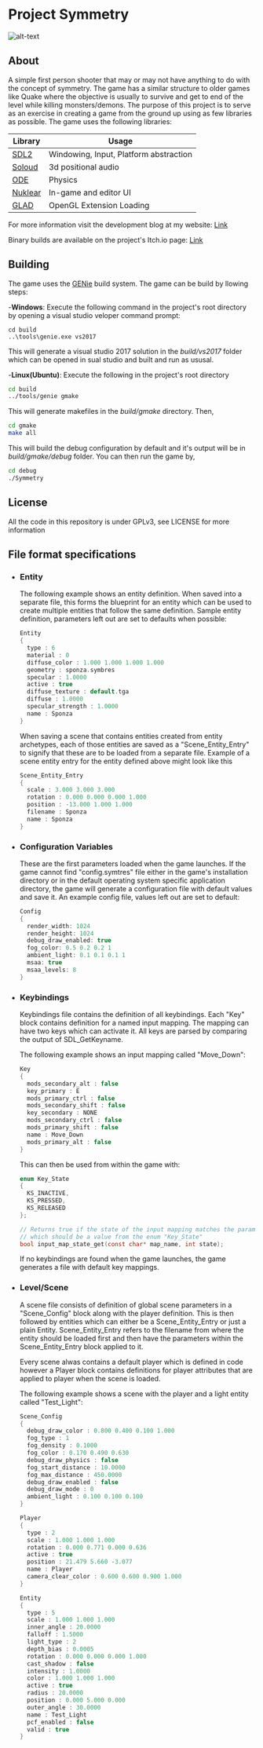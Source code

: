 # Project Symmetry

![alt-text](screenshots/project_symmetry.jpg "Project Symmetry")

## About

A simple first person shooter that may or may not have anything to do with the concept of symmetry.
The game has a similar structure to older games like Quake where the objective is usually to survive and get to end of the level while killing monsters/demons.
The purpose of this project is to serve as an exercise in creating a game from the ground up using as few libraries as possible. The game uses the following 
libraries:

| Library                                      | Usage                                   |
| ---------------------------------------------| --------------------------------------- |
| [SDL2](https://www.libsdl.org/)              | Windowing, Input, Platform abstraction  |
| [Soloud](http://sol.gfxile.net/soloud/)      | 3d positional audio                     |
| [ODE](http://ode.org/)                       | Physics                                 |
| [Nuklear](https://github.com/vurtun/nuklear) | In-game and editor UI                   |
| [GLAD](https://github.com/dav1dde/glad-web)  | OpenGL Extension Loading                |

For more information visit the development blog at my website: [Link](http://shariqshah.com/tags/project-symmetry/)

Binary builds are available on the project's Itch.io page: [Link](https://bluerriq.itch.io/symmetry)
## Building

The game uses the [GENie](https://github.com/bkaradzic/GENie) build system. The game can be build by llowing steps:

-**Windows**: Execute the following command in the project's root directory by opening a visual studio veloper command prompt:

  ```shell
  cd build
  ..\tools\genie.exe vs2017
  ```

This will generate a visual studio 2017 solution in the *build/vs2017* folder which can be opened in sual studio and built and run as ususal.

-**Linux(Ubuntu)**: Execute the following in the project's root directory

  ```bash
  cd build
  ../tools/genie gmake
  ```

  This will generate makefiles in the *build/gmake* directory. Then,

  ```bash
  cd gmake
  make all
  ```

  This will build the debug configuration by default and it's output will be in *build/gmake/debug* folder. You can then run the game by,

  ```bash
  cd debug
  ./Symmetry
  ```

## License

All the code in this repository is under GPLv3, see LICENSE for more information

## File format specifications

- ### Entity
  The following example shows an entity definition. When saved into a separate file, this forms the blueprint for 
  an entity which can be used to create multiple entities that follow the same definition.
  Sample entity definition, parameters left out are set to defaults when possible:

  ```C
  Entity
  {
  	type : 6
  	material : 0
  	diffuse_color : 1.000 1.000 1.000 1.000
  	geometry : sponza.symbres
  	specular : 1.0000
  	active : true
  	diffuse_texture : default.tga
  	diffuse : 1.0000
  	specular_strength : 1.0000
  	name : Sponza
  }

  ```
  When saving a scene that contains entities created from entity archetypes, each of those entities are saved as a "Scene_Entity_Entry"
  to signify that these are to be loaded from a separate file. Example of a scene entity entry for the entity defined above might 
  look like this 

  ```C
  Scene_Entity_Entry
  {
  	scale : 3.000 3.000 3.000
  	rotation : 0.000 0.000 0.000 1.000
  	position : -13.000 1.000 1.000
  	filename : Sponza
  	name : Sponza
  }
  ```

- ### Configuration Variables 

  These are the first parameters loaded when the game launches. If the game cannot find "config.symtres" file either in the game's installation directory or in the default operating system specific application directory, the game will generate a configuration file with default values and save it. An example config file, values left out are set to default:

  ```C
  Config
  {
    render_width: 1024
    render_height: 1024
    debug_draw_enabled: true
    fog_color: 0.5 0.2 0.2 1
    ambient_light: 0.1 0.1 0.1 1
    msaa: true
    msaa_levels: 8
  }
  ```

- ### Keybindings

  Keybindings file contains the definition of all keybindings. Each "Key" block contains definition for 
  a named input mapping. The mapping can have two keys which can activate it. All keys are parsed by comparing the output of SDL_GetKeyname.

  The following example shows an input mapping called "Move_Down":

  ```C
  Key
  {
  	mods_secondary_alt : false
  	key_primary : E
  	mods_primary_ctrl : false
  	mods_secondary_shift : false
  	key_secondary : NONE
  	mods_secondary_ctrl : false
  	mods_primary_shift : false
  	name : Move_Down
  	mods_primary_alt : false
  }
  ```
  This can then be used from within the game with:

  ```C
  enum Key_State
  {
  	KS_INACTIVE,
  	KS_PRESSED,
  	KS_RELEASED
  };

  // Returns true if the state of the input mapping matches the parameter 'state'
  // which should be a value from the enum "Key_State"
  bool input_map_state_get(const char* map_name, int state);
  ```
  If no keybindings are found when the game launches, the game generates a file with default key mappings.

- ### Level/Scene

  A scene file consists of definition of global scene parameters in a "Scene_Config" block along with the player definition. 
  This is then followed by entities which can either be a Scene_Entity_Entry or just a plain Entity. 
  Scene_Entity_Entry refers to the filename from where the entity should be loaded first and then have the parameters
  within the Scene_Entity_Entry block applied to it. 

  Every scene alwas contains a default player which is defined in code however a Player block contains definitions
  for player attributes that are applied to player when the scene is loaded.

  The following example shows a scene with the player and a light entity called "Test_Light":

  ```C
  Scene_Config
  {
  	debug_draw_color : 0.800 0.400 0.100 1.000
  	fog_type : 1
  	fog_density : 0.1000
  	fog_color : 0.170 0.490 0.630
  	debug_draw_physics : false
  	fog_start_distance : 10.0000
  	fog_max_distance : 450.0000
  	debug_draw_enabled : false
  	debug_draw_mode : 0
  	ambient_light : 0.100 0.100 0.100
  }

  Player
  {
  	type : 2
  	scale : 1.000 1.000 1.000
  	rotation : 0.000 0.771 0.000 0.636
  	active : true
  	position : 21.479 5.660 -3.077
  	name : Player
  	camera_clear_color : 0.600 0.600 0.900 1.000
  }
  
  Entity
  {
  	type : 5
  	scale : 1.000 1.000 1.000
  	inner_angle : 20.0000
  	falloff : 1.5000
  	light_type : 2
  	depth_bias : 0.0005
  	rotation : 0.000 0.000 0.000 1.000
  	cast_shadow : false
  	intensity : 1.0000
  	color : 1.000 1.000 1.000
  	active : true
  	radius : 20.0000
  	position : 0.000 5.000 0.000
  	outer_angle : 30.0000
  	name : Test_Light
  	pcf_enabled : false
  	valid : true
  }
  ```

